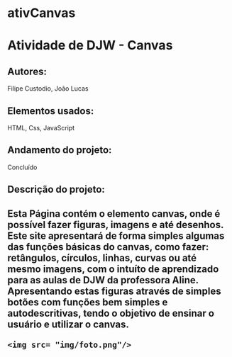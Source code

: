 # ativCanvas
<h1>Atividade de DJW - Canvas</h1>

<h2>Autores: </h2>Filipe Custodio, João Lucas

<h2>Elementos usados:</h2> HTML, Css, JavaScript

<h2>Andamento do projeto:</h2> Concluído

<h2>Descrição do projeto:<h2>
<p>
    Esta Página contém o elemento canvas, onde é possível fazer figuras, imagens e até desenhos.
    Este site apresentará de forma simples algumas das funções básicas do canvas, como fazer:
    retângulos, círculos, linhas, curvas ou até mesmo imagens, com o intuíto de aprendizado
    para as aulas de DJW da professora Aline. Apresentando estas figuras através de simples botões
    com funções bem simples e autodescritivas, tendo o objetivo de ensinar o usuário e utilizar
    o canvas.
</p>

    <img src= "img/foto.png"/>
